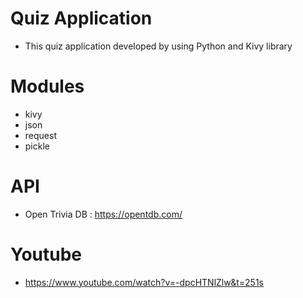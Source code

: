 # Quiz Application 
- This quiz application developed by using Python and Kivy library

# Modules
- kivy
- json
- request
- pickle

# API 
- Open Trivia DB : https://opentdb.com/

# Youtube 
- https://www.youtube.com/watch?v=-dpcHTNlZlw&t=251s


